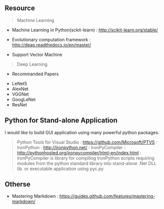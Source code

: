 ## Resource

> Machine Learning

* Machine Learning in Python(sckit-learn) : http://scikit-learn.org/stable/
* Evolutionary computation framework : http://deap.readthedocs.io/en/master/

* Support Vector Machine

> Deep Learning

* Recommanded Papers
 - LeNet5
 - AlexNet
 - VGGNet
 - GoogLeNet
 - ResNet


## Python for Stand-alone Application
I would like to build GUI application using many powerful python packages.
> Python Tools for Visual Studio : https://github.com/Microsoft/PTVS
 :
> IronPython : http://ironpython.net/
 :
> IronPyCompiler : http://pythonhosted.org/ironpycompiler/html-en/index.html
 : IronPyCompiler is library for compiling IronPython scripts requiring modules from the python standard library into stand-alone .Net DLL lib. or executable application using pyc.py


## Otherse
* Mastering Markdown : https://guides.github.com/features/mastering-markdown/
